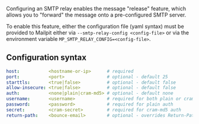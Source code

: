 Configuring an SMTP relay enables the message "release" feature, which allows you to "forward" the message onto a pre-configured SMTP server.

To enable this feature, either the configuration file (yaml syntax) must be provided to Mailpit either via `--smtp-relay-config <config-file>` or via the environment variable `MP_SMTP_RELAY_CONFIG=<config-file>`.

## Configuration syntax

```yaml
host:           <hostname-or-ip>      # required
port:           <port>                # optional - default 25
starttls:       <true|false>          # optional - default false
allow-insecure: <true|false>          # optional - default false
auth:           <none|plain|cram-md5> # optional - default none
username:       <username>            # required for both plain or cram-md5 auth
password:       <password>            # required for plain auth
secret:         <cram-secret>         # required for cram-md5 auth
return-path:    <bounce-email>        # optional - overrides Return-Path for all released emails
```